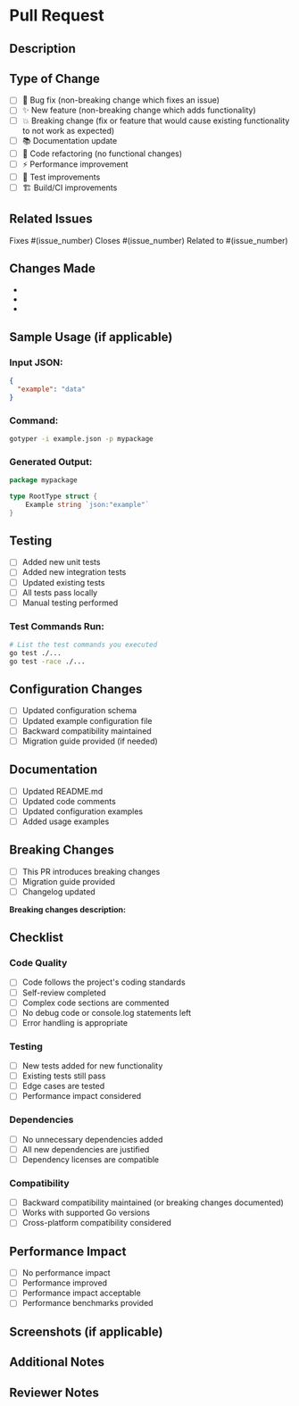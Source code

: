 # Pull Request

## Description

<!-- Provide a clear and concise description of the changes in this PR -->

## Type of Change

<!-- Please check the type of change your PR introduces -->

- [ ] 🐛 Bug fix (non-breaking change which fixes an issue)
- [ ] ✨ New feature (non-breaking change which adds functionality)
- [ ] 💥 Breaking change (fix or feature that would cause existing functionality to not work as expected)
- [ ] 📚 Documentation update
- [ ] 🔧 Code refactoring (no functional changes)
- [ ] ⚡ Performance improvement
- [ ] 🧪 Test improvements
- [ ] 🏗️ Build/CI improvements

## Related Issues

<!-- Link to related issues -->
Fixes #(issue_number)
Closes #(issue_number)
Related to #(issue_number)

## Changes Made

<!-- List the main changes made in this PR -->

- 
- 
- 

## Sample Usage (if applicable)

<!-- Show how the new feature/fix works -->

### Input JSON:
```json
{
  "example": "data"
}
```

### Command:
```bash
gotyper -i example.json -p mypackage
```

### Generated Output:
```go
package mypackage

type RootType struct {
    Example string `json:"example"`
}
```

## Testing

<!-- Describe the tests you've added/run -->

- [ ] Added new unit tests
- [ ] Added new integration tests  
- [ ] Updated existing tests
- [ ] All tests pass locally
- [ ] Manual testing performed

### Test Commands Run:
```bash
# List the test commands you executed
go test ./...
go test -race ./...
```

## Configuration Changes

<!-- If this PR involves configuration changes -->

- [ ] Updated configuration schema
- [ ] Updated example configuration file
- [ ] Backward compatibility maintained
- [ ] Migration guide provided (if needed)

## Documentation

<!-- Documentation updates made -->

- [ ] Updated README.md
- [ ] Updated code comments
- [ ] Updated configuration examples
- [ ] Added usage examples

## Breaking Changes

<!-- If this is a breaking change, describe the impact -->

- [ ] This PR introduces breaking changes
- [ ] Migration guide provided
- [ ] Changelog updated

**Breaking changes description:**
<!-- Describe what breaks and how to migrate -->

## Checklist

<!-- Please review and check off completed items -->

### Code Quality
- [ ] Code follows the project's coding standards
- [ ] Self-review completed
- [ ] Complex code sections are commented
- [ ] No debug code or console.log statements left
- [ ] Error handling is appropriate

### Testing
- [ ] New tests added for new functionality
- [ ] Existing tests still pass
- [ ] Edge cases are tested
- [ ] Performance impact considered

### Dependencies
- [ ] No unnecessary dependencies added
- [ ] All new dependencies are justified
- [ ] Dependency licenses are compatible

### Compatibility
- [ ] Backward compatibility maintained (or breaking changes documented)
- [ ] Works with supported Go versions
- [ ] Cross-platform compatibility considered

## Performance Impact

<!-- Describe any performance implications -->

- [ ] No performance impact
- [ ] Performance improved
- [ ] Performance impact acceptable
- [ ] Performance benchmarks provided

## Screenshots (if applicable)

<!-- Add screenshots for UI changes or CLI output examples -->

## Additional Notes

<!-- Any additional information that reviewers should know -->

## Reviewer Notes

<!-- @mcncl - Add any specific areas you'd like reviewers to focus on -->
